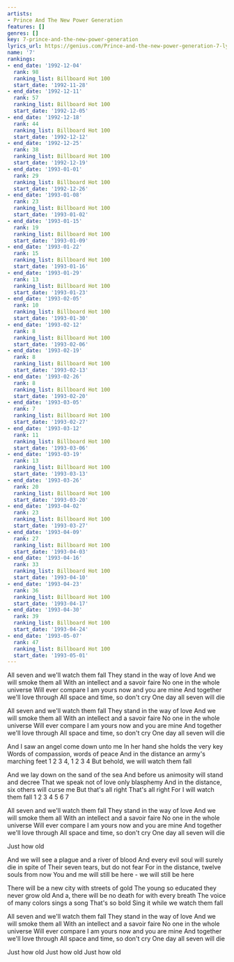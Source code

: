 ```yaml
---
artists:
- Prince And The New Power Generation
features: []
genres: []
key: 7-prince-and-the-new-power-generation
lyrics_url: https://genius.com/Prince-and-the-new-power-generation-7-lyrics
name: '7'
rankings:
- end_date: '1992-12-04'
  rank: 98
  ranking_list: Billboard Hot 100
  start_date: '1992-11-28'
- end_date: '1992-12-11'
  rank: 57
  ranking_list: Billboard Hot 100
  start_date: '1992-12-05'
- end_date: '1992-12-18'
  rank: 44
  ranking_list: Billboard Hot 100
  start_date: '1992-12-12'
- end_date: '1992-12-25'
  rank: 38
  ranking_list: Billboard Hot 100
  start_date: '1992-12-19'
- end_date: '1993-01-01'
  rank: 29
  ranking_list: Billboard Hot 100
  start_date: '1992-12-26'
- end_date: '1993-01-08'
  rank: 23
  ranking_list: Billboard Hot 100
  start_date: '1993-01-02'
- end_date: '1993-01-15'
  rank: 19
  ranking_list: Billboard Hot 100
  start_date: '1993-01-09'
- end_date: '1993-01-22'
  rank: 15
  ranking_list: Billboard Hot 100
  start_date: '1993-01-16'
- end_date: '1993-01-29'
  rank: 13
  ranking_list: Billboard Hot 100
  start_date: '1993-01-23'
- end_date: '1993-02-05'
  rank: 10
  ranking_list: Billboard Hot 100
  start_date: '1993-01-30'
- end_date: '1993-02-12'
  rank: 8
  ranking_list: Billboard Hot 100
  start_date: '1993-02-06'
- end_date: '1993-02-19'
  rank: 8
  ranking_list: Billboard Hot 100
  start_date: '1993-02-13'
- end_date: '1993-02-26'
  rank: 8
  ranking_list: Billboard Hot 100
  start_date: '1993-02-20'
- end_date: '1993-03-05'
  rank: 7
  ranking_list: Billboard Hot 100
  start_date: '1993-02-27'
- end_date: '1993-03-12'
  rank: 11
  ranking_list: Billboard Hot 100
  start_date: '1993-03-06'
- end_date: '1993-03-19'
  rank: 13
  ranking_list: Billboard Hot 100
  start_date: '1993-03-13'
- end_date: '1993-03-26'
  rank: 20
  ranking_list: Billboard Hot 100
  start_date: '1993-03-20'
- end_date: '1993-04-02'
  rank: 23
  ranking_list: Billboard Hot 100
  start_date: '1993-03-27'
- end_date: '1993-04-09'
  rank: 27
  ranking_list: Billboard Hot 100
  start_date: '1993-04-03'
- end_date: '1993-04-16'
  rank: 33
  ranking_list: Billboard Hot 100
  start_date: '1993-04-10'
- end_date: '1993-04-23'
  rank: 36
  ranking_list: Billboard Hot 100
  start_date: '1993-04-17'
- end_date: '1993-04-30'
  rank: 39
  ranking_list: Billboard Hot 100
  start_date: '1993-04-24'
- end_date: '1993-05-07'
  rank: 47
  ranking_list: Billboard Hot 100
  start_date: '1993-05-01'
---
```

All seven and we'll watch them fall
They stand in the way of love
And we will smoke them all
With an intellect and a savoir faire
No one in the whole universe
Will ever compare
I am yours now and you are mine
And together we'll love through
All space and time, so don't cry
One day all seven will die




All seven and we'll watch them fall
They stand in the way of love
And we will smoke them all
With an intellect and a savoir faire
No one in the whole universe
Will ever compare
I am yours now and you are mine
And together we'll love through
All space and time, so don't cry
One day all seven will die


And I saw an angel come down unto me
In her hand she holds the very key
Words of compassion, words of peace
And in the distance an army's marching feet
1 2 3 4, 1 2 3 4
But behold, we will watch them fall

And we lay down on the sand of the sea
And before us animosity will stand and decree
That we speak not of love only blasphemy
And in the distance, six others will curse me
But that's all right
That's all right
For I will watch them fall
1 2 3 4 5 6 7


All seven and we'll watch them fall
They stand in the way of love
And we will smoke them all
With an intellect and a savoir faire
No one in the whole universe
Will ever compare
I am yours now and you are mine
And together we'll love through
All space and time, so don't cry
One day all seven will die

Just how old


And we will see a plague and a river of blood
And every evil soul will surely die in spite of
Their seven tears, but do not fear
For in the distance, twelve souls from now
You and me will still be here - we will still be here

There will be a new city with streets of gold
The young so educated they never grow old
And a, there will be no death for with every breath
The voice of many colors sings a song
That's so bold
Sing it while we watch them fall


All seven and we'll watch them fall
They stand in the way of love
And we will smoke them all
With an intellect and a savoir faire
No one in the whole universe
Will ever compare
I am yours now and you are mine
And together we'll love through
All space and time, so don't cry
One day all seven will die


Just how old
Just how old
Just how old

